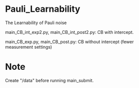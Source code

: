 # Pauli_Learnability
The Learnability of Pauli noise

main_CB_int_exp2.py, main_CB_int_post2.py: CB with intercept.

main_CB_exp.py, main_CB_post.py: CB without intercept (fewer measurement settings)

# Note
Create "/data" before running main_submit.
